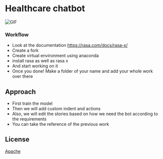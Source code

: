 
# Healthcare chatbot 



![GIF](https://miro.medium.com/max/1400/0*YTIZYUKw3WghMTJT)

### Workflow
- Look at the documentation 
     https://rasa.com/docs/rasa-x/
- Create a fork 
- Create virtual environment using anaconda 
-  install rasa as well as rasa x
- And start working on it 
- Once you done! Make a folder of your name and add your whole work over there 


## Approach 

- First train the model 
- Then we will add custom indent and actions 
- Also, we will edit the stories based on how we need the bot according to the requirements 
- You can take the reference of the previous work 


## License

[Apache](https://www.apache.org/licenses/LICENSE-2.0)


